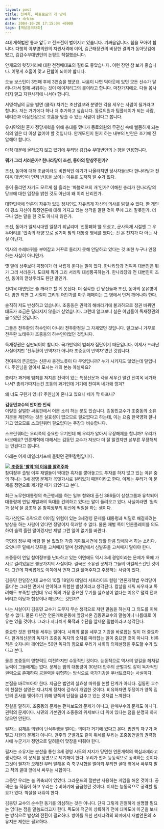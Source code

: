 ```yaml
---
layout: post
title: 전여옥, 파블로프의 개 맞네
author: drkim
date: 2004-10-20 17:15:04 +0900
tags: [깨달음의대화]
---
```

4대 개혁법안 통과 앞두고 전초전이 벌어지고 있습니다. 기싸움입니다. 힘을 모아야 합니다. 다행히 이부영의원의 지원사격에 이어, 김근태장관의 비장한 결의가 동아닷컴에 떴고, 김갑수부대변인의 논평도 적절했습니다.    
  
안개모의 헛짓거리에 대한 천정배대표의 질타도 좋았습니다. 이런 장면 참 보기 좋습니다. 이렇게 호흡이 맞고 단합이 되어야 합니다.    
  
오늘 보스턴이 3연패 후에 3연승을 했군요. 싸움이 나면 덕아웃에 있던 모든 선수가 달려나가서 함께 싸워주는 것이 메이저리그의 룰이라고 합니다. 마찬가지에요. 다들 몸사리지 말고 지원사격에 나서야 합니다.    
  
서영석님의 글을 빌면 (클릭) 차기는 조선일보와 분명한 각을 세우는 사람이 될거라고 합니다. 저는 거기에다 하나 더 추가하고 싶습니다. 동료의원과 팀플레이가 되는 사람, 네티즌과 이심전심으로 호흡을 맞출 수 있는 사람이 된다고 봅니다.    
  
유시민의원 혼자 정당개혁을 위해 총대를 맸다가 동료의원의 무관심 속에 뻘쭘하게 되는 식의 일은 더 이상 없어야 할 것입니다. 안개모인지 뭔지 하는 내부의 반란은 조기에 진압해야 합니다.    
  
아직 대문에 올라오지 않고 있기에 우리당 김갑수 부대변인의 논평을 인용합니다. 


    

    
          
  
**뭐가 그리 서러운가? 한나라당이 조선, 동아의 맏상주인가?**   
  
조선, 동아에 대해 조금이라도 비판적인 얘기가 나올라치면 당사자들보다 한나라당과 전여옥 대변인이 먼저 반응을 보이는 이유를 도저히 알 수가 없다.    
  
종이 울리면 자기도 모르게 침 흘리는 '파블로프의 개'인가? 이해찬 총리가 한나라당의 당보에 대한 입장을 밝힌 것도 아닌데 왜 이리 난리인가.    
  
대한민국에 언론의 자유가 있듯 정치인도 자유롭게 자신의 의사를 밝힐 수 있다. 한 개인이 평소 자신이 특정언론에 대해 가지고 있는 생각을 말한 것이 무에 그리 잘못인가. 더구나 없는 말을 한 것도 아니지 않은가.    
  
조선, 동아가 일제시대엔 일장기 휘날리며 '천황폐하'를 모셨고, 군사독재 시절엔 그 우두머리를 '민족의 태양'으로 섬기며 밤의 대통령 행세를 했다는 건 온 천지가 다 아는 사실 아닌가.    
  
역사의 수레바퀴를 부여잡고 거꾸로 돌리지 못해 안달하고 있다는 것 또한 누구나 인정하는 사실이 아니던가.    
  
옛 말에 상주보다 곡쟁이가 더 서럽게 운다는 말이 있다. 한나라당과 전여옥 대변인은 뭐가 그리 서러운가. 도대체 뭐가 그리 서러워 대성통곡하는가. 한나라당과 전 대변인이 조선, 동아의 맏상주라도 된단 말인가.    
  
전여옥 대변인은 술 깨라고 할 게 못된다. 더 심각한 건 당신들과 조선, 동아의 몽유병이다. 밤만 되면 그 시절이 그리워 어딘가를 마구 헤매이는 그 병에서 먼저 깨어나야 한다.    
  
솔직히 저도 반성하고 있습니다. 조중동은 권력의 해바라기에 불과하므로 정권 바뀌면 태도가 조금은 달라지지 않을까 싶었습니다. 그런데 알고보니 실은 이넘들이 독재정권의 골수였던 것입니다.    
  
그들은 전두환의 하수인이 아니라 전두환정권 그 자체였던 것입니다. 알고보니 거꾸로 전두환 노태우가 조중동의 하수인이었던 것입니다.    
  
독재정권은 심판되어야 합니다. 국가반역의 범죄자 집단이기 때문입니다. 이제사 드러난 사실이지만 '전두환이 반역자가 아니라 조중동이 반역자'였던 것입니다.    
  
전여옥의 뜬금없는 신문사 충견노릇이 다 무엇입니까? 누가 시키지도 않았는데 말입니다. 주인님을 알아서 모시는 개의 본능 아닐까요? 
  
  
총리가 과거에 범죄를 저지른 전력이 있는 특정신문과 각을 세우건 말건 전여옥 네가왜 나서? 총리가따지는건 조동의 과거인데 거기에 전여옥 네가왜 낑겨?    
  
왜 너도 구린거 있니? 주인님이 혼나고 있으니 네가 막 아프니? 
  
  
**김동민교수의 안이한 인식**  
이렇듯 살벌한 싸움판에서 어문 소리 하는 분도 있습니다. 김동민교수가 조중동의 소유지분을 제한하는 것은 실효성이 없으므로 필요없다고 하는데, 이는 요즘 한국영화 잘나가고 있으므로 스크린쿼터 필요없다는 주장과 비슷합니다. 
  
  
스크린쿼터는 우리쪽의 중요한 무기인데 왜 우리가 알아서 무장해제를 합니까? 우리가 바보에요? 언론개혁에 대해서는 김동민 교수가 저보다 더 잘 알겠지만 섣부른 무장해제는 안된다고 봅니다.    
  
아래는 어제 데일리서프에 올렸던 관련칼럼입니다. 




    

    
          
  
[![](http://www.dailyseoprise.com/upload_image/power.gif) **조중동 '발악'의 이유를 알려주마**](/data/article/7000/0000006929.htm)   
참여정부 출범 이후 재벌들이 막대한 흑자를 쌓아놓고도 투자를 하지 않고 있는 이유 중의 하나는 3세 경영 문제가 목엣가시로 걸려있기 때문이라고 한다. 이제는 우리가 이 문제를 정면으로 제기할 때가 되었다고 본다.   
  
  
최근 노무현대통령의 측근행세를 하는 일부 청와대 출신 386들이 삼성그룹과 유착되어 대통령께 연일 재벌과의 독대를 건의하고 있다는 말이 들려오고 있다. 사실이라면 '원칙과 상식'을 강조해 온 참여정부의 위신에 먹칠을 하는 셈이다.   
  
  
국가신인도 추락으로 이어질 위험이 있는 3세경영 문제를 대통령과 빅딜로 해결하려는 발상을 하는 사람이 있다면 정말이지 묵과할 수 없다. 물론 재벌 쪽이 언론플레이를 의도하여 슬쩍 흘린 말이겠지만 제발 그런 일이 없기를 바란다.   
  
  
국민의 정부 때 바람 잘 날 없었던 각종 게이트사건에 당할 만큼 당해봐서 하는 소리다. 오얏나무 밑에서 갓끈을 고쳐매지 말며 참외밭에서 신발끈을 고쳐매지 말아야 한다.   
  
  
조중동이 연일 참여정부를 난타하고 있는 이면에도 역시 3세 경영이라는 문제가 목에 가시로 걸려있음은 불문가지의 사실이다. 결국은 소유권 문제가 그들의 아킬레스건인 것이다. 그런데 자비롭게도 이쪽에서 먼저 그걸 풀어주자고 주장하는 사람이 있다.  
  
  
김동민 한일장신대 교수의 10월 18일자 데일리 서프라이즈 컬럼 '언론개혁법 우리당이 옳다'는 그러한 면에서 안이하고 위험한 발상이라고 생각된다. 칼날을 세워 싸우자고 독려해도 부족할 판인데 우리 쪽의 가장 중요한 무기를 실효성이 없다는 이유로 덜컥 던져버리고 야당과 협상이나 해보자는 것인가?   
  
  
나는 사실이지 김동민 교수가 도무지 무슨 생각으로 저런 말씀을 하는지 그 의도를 이해할 수 없다. 물론 다년간 언론개혁운동에 앞장서온 김동민교수의 말씀이니 나름대로 이유는 있을 것이다. 그러나 지나치게 목적과 수단을 앞세운 말씀이라고 생각된다.  
  
  
중요한 것은 원칙을 세우는 일이다. 사회의 룰을 세우고 기강을 바로잡는 일이 더 중요하다. 한겨레신문의 독자가 조중동 독자의 숫자를 따라잡는 일이 중요한 것이 아니다. 비록 적은 숫자나마 깨어있는 50만 독자의 힘으로 우리가 사회의 의제설정을 주도할 수가 있다고 본다.   
  
물론 조중동의 영향력도 여전하지만 수동적인 것이다. 능동적으로 역사의 앞길을 헤쳐갈 능력이 그들에게는 없다. 문제는 밤의 대통령이 30년대 만주의 군벌과도 같이 독자적인 권력으로 존재하여 공권력을 위협하는 방식으로 국가기강을 무너트렸다는 사실이다.   
  
  
본질을 바로보아야 한다. 지금은 법안의 실효성 따위를 논할 단계가 아니다. 김동민 교수의 친절한 설명은 지나치게 정치에 깊숙이 개입한 것이다. 비유하자면 뚜쟁이가 양쪽 집안의 혼사를 맺어주기 위해 양쪽의 단점을 감추고 있는 것처럼 느껴진다.   
  
  
진실을 말하자. 조중동의 문제는 편파보도의 문제가 아니고, 판매부수의 문제도 아니다. 권력의 문제이다. 시민의 기본권이 조중동의 위세보다 더 위에 있다는 점을 분명히 하지 않으면 안된다.   
  
  
필자는 김재홍 의원이 단식투쟁을 벌이는 의미가 거기에 있다고 본다. 법안의 자구가 어떻고 차원의 문제가 아니다. 만주의 군벌과도 같이 위세를 부리는 조중동언벌의 권력행사에 누군가가 정면으로 달려들어 맞장을 떠줘야 한다.   
  
  
필자는 소유지분 분산을 통한 3세 경영 시도의 저지가 당면한 언론개혁의 핵심과제라고 생각한다. 이 문제를 정면으로 제기해야 한다. 우리가 먼저 능동적으로 공격하는 것이다. 그것이 필자가 오래전 부터 말해온 즉 축구시합을 벌이되 우리편 골대 앞에서 싸우지 말고 적의 골대 앞에서 싸우는 시합이다.   
  
  
그동안 우리는 늘 위축되어 있었다. 그라운드의 절반만 사용하는 게임을 해온 것이다. 공격은 늘 적들이 하고 우리는 수비하기에 급급했던 것이다. 이제는 능동적으로 공격할 필요가 있다. 박살을 내줘야 한다.   
  
  
김동민 교수의 순수한 동기를 의심하는 것은 아니다. 단지 그렇게 친절하게 설명할 필요는 없다는 점을 말씀드리고자 한다. 독도에 적군이 상륙하기 전에 대마도에 아군을 보내는 방식으로 발상의 전환이 필요하다. 방어를 위한 선제타격의 의미에서 재벌언론의 소유지분 제한은 필요하다.